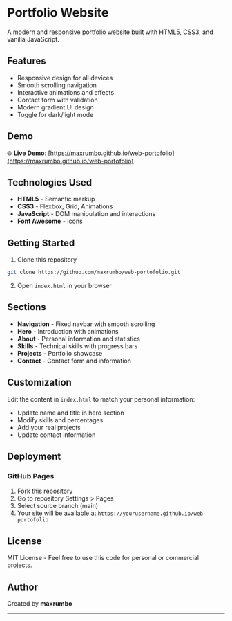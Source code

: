 # Portfolio Website

A modern and responsive portfolio website built with HTML5, CSS3, and vanilla JavaScript.

## Features

- Responsive design for all devices
- Smooth scrolling navigation
- Interactive animations and effects
- Contact form with validation
- Modern gradient UI design
- Toggle for dark/light mode

## Demo

🌐 **Live Demo**: [https://maxrumbo.github.io/web-portofolio](https://maxrumbo.github.io/web-portofolio)

## Technologies Used

- **HTML5** - Semantic markup
- **CSS3** - Flexbox, Grid, Animations
- **JavaScript** - DOM manipulation and interactions
- **Font Awesome** - Icons

## Getting Started

1. Clone this repository
```bash
git clone https://github.com/maxrumbo/web-portofolio.git
```

2. Open `index.html` in your browser

## Sections

- **Navigation** - Fixed navbar with smooth scrolling
- **Hero** - Introduction with animations
- **About** - Personal information and statistics
- **Skills** - Technical skills with progress bars
- **Projects** - Portfolio showcase
- **Contact** - Contact form and information

## Customization

Edit the content in `index.html` to match your personal information:
- Update name and title in hero section
- Modify skills and percentages
- Add your real projects
- Update contact information

## Deployment

### GitHub Pages
1. Fork this repository
2. Go to repository Settings > Pages
3. Select source branch (main)
4. Your site will be available at `https://yourusername.github.io/web-portofolio`

## License

MIT License - Feel free to use this code for personal or commercial projects.

## Author

Created by **maxrumbo**

---
